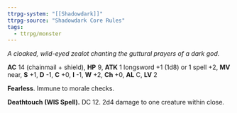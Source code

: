```yaml
---
ttrpg-system: "[[Shadowdark]]"
ttrpg-source: "Shadowdark Core Rules"
tags:
  - ttrpg/monster
---
```


_A cloaked, wild-eyed zealot chanting the guttural prayers of a dark god._

**AC** 14 (chainmail + shield), **HP** 9, **ATK** 1 longsword +1 (1d8) or 1 spell +2, **MV** near, **S** +1, **D** -1, **C** +0, **I** -1, **W** +2, **Ch** +0, **AL** C, **LV** 2

**Fearless**. Immune to morale checks. 

**Deathtouch (WIS Spell).** DC 12. 2d4 damage to one creature within close.

